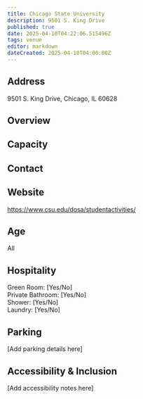 ```yaml
---
title: Chicago State University
description: 9501 S. King Drive
published: true
date: 2025-04-10T04:22:06.515496Z
tags: venue
editor: markdown
dateCreated: 2025-04-10T04:00:00Z
---
```


## Address

9501 S. King Drive, Chicago, IL 60628

## Overview



## Capacity



## Contact



## Website

https://www.csu.edu/dosa/studentactivities/

## Age

All

## Hospitality

Green Room: [Yes/No]  
Private Bathroom: [Yes/No]  
Shower: [Yes/No]  
Laundry: [Yes/No]

## Parking

[Add parking details here]

## Accessibility & Inclusion

[Add accessibility notes here]
